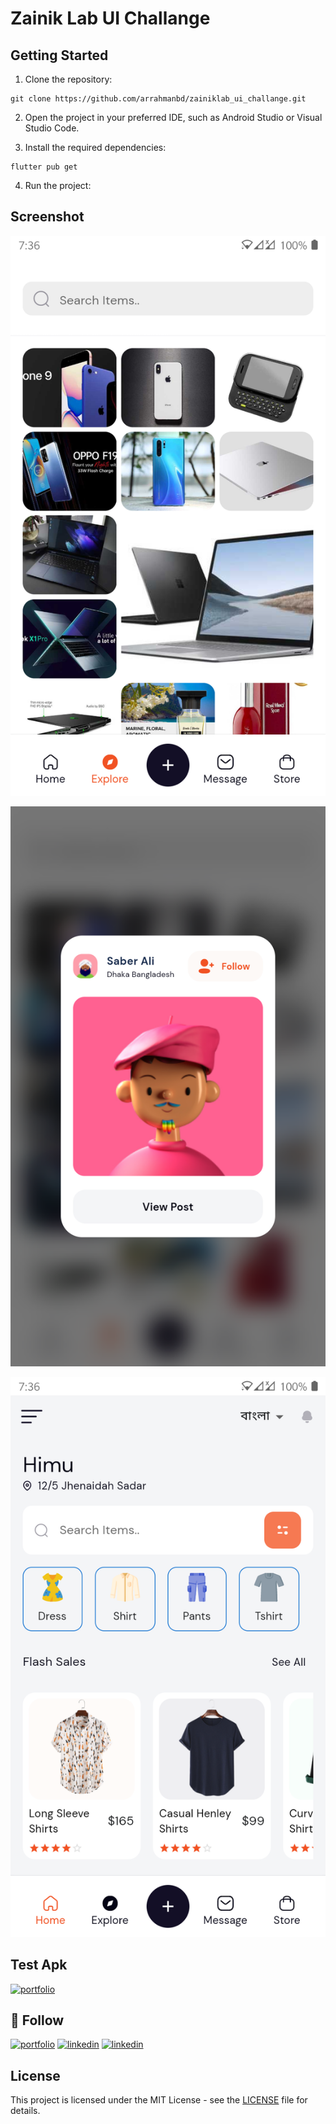 # Zainik Lab UI Challange



## Getting Started

1. Clone the repository:

```
git clone https://github.com/arrahmanbd/zainiklab_ui_challange.git
```

2. Open the project in your preferred IDE, such as Android Studio or Visual Studio Code.

3. Install the required dependencies:

```
flutter pub get
```
4. Run the project:


## Screenshot


![Screenshot 2](screenshot/screenshot-1.png)

![Screenshot 2](screenshot/screenshot-2.png)

![Screenshot 3](screenshot/screenshot-3.png)


## Test Apk
[![portfolio](https://img.shields.io/badge/download_apk-000?style=for-the-badge&logo=ko-fi&logoColor=white)](screenshot/apps.apk)

## 🔗 Follow
[![portfolio](https://img.shields.io/badge/my_portfolio-000?style=for-the-badge&logo=ko-fi&logoColor=white)](https://arrahmanbd.github.io/)
[![linkedin](https://img.shields.io/badge/linkedin-0A66C2?style=for-the-badge&logo=linkedin&logoColor=white)](https://www.linkedin.com/in/arrahmanbd)
[![linkedin](https://img.shields.io/badge/Github-22272e?style=for-the-badge&logo=github&logoColor=white)](https://www.github.com/arrahmanbd)

## License

This project is licensed under the MIT License - see the [LICENSE](LICENSE) file for details.